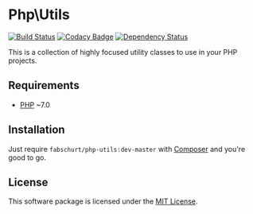 # Php\Utils

[![Build Status](https://travis-ci.org/fabschurt/php-utils.svg?branch=master)](https://travis-ci.org/fabschurt/php-utils)
[![Codacy Badge](https://api.codacy.com/project/badge/Grade/cf262973bb4d4944bccee45942e656f3)](https://www.codacy.com/app/fabschurt/php-utils)
[![Dependency Status](https://www.versioneye.com/user/projects/5759265a7757a00041b3b201/badge.svg?style=flat)](https://www.versioneye.com/user/projects/5759265a7757a00041b3b201)

This is a collection of highly focused utility classes to use in your PHP
projects.

## Requirements

* [PHP](https://secure.php.net/) ~7.0

## Installation

Just require `fabschurt/php-utils:dev-master` with [Composer](https://getcomposer.org/)
and you're good to go.

## License

This software package is licensed under the [MIT License](https://opensource.org/licenses/MIT).
